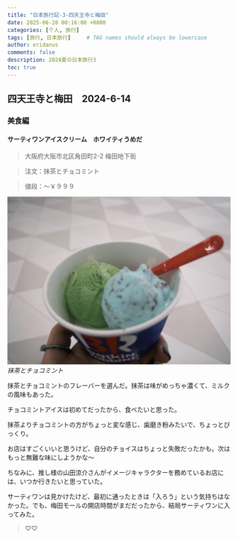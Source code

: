 ```yaml
---
title: "日本旅行記-3-四天王寺と梅田"
date: 2025-06-28 00:16:00 +0800
categories: [个人, 旅行]
tags: [旅行, 日本旅行]     # TAG names should always be lowercase
author: eridanus
comments: false
description: 2024夏の日本旅行3
toc: true
---
```


## 四天王寺と梅田　2024-6-14

### 美食編

#### **サーティワンアイスクリーム　ホワイティうめだ**

> 大阪府大阪市北区角田町2-2 梅田地下街

> 注文：抹茶とチョコミント

> 値段：〜￥９９９

![](/assets/img/post_img/2025-06-27/fxn%202024-06-14%20103705.366.JPG)
_抹茶とチョコミント_

抹茶とチョコミントのフレーバーを選んだ。抹茶は味がめっちゃ濃くて、ミルクの風味もあった。

チョコミントアイスは初めてだったから、食べたいと思った。

抹茶よりチョコミントの方がちょっと変な感じ、歯磨き粉みたいで、ちょっとびっくり。

お店はすごくいいと思うけど、自分のチョイスはちょっと失敗だったかも。次はもっと無難な味にしようかな〜

ちなみに、推し様の山田涼介さんがイメージキャラクターを務めているお店には、いつか行きたいと思っていた。

サーティワンは見かけたけど、最初に通ったときは「入ろう」という気持ちはなかった。でも、梅田モールの開店時間がまだだったから、結局サーティワンに入ってみた。

> ♡♡

